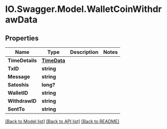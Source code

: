 # IO.Swagger.Model.WalletCoinWithdrawData
## Properties

Name | Type | Description | Notes
------------ | ------------- | ------------- | -------------
**TimeDetails** | [**TimeData**](TimeData.md) |  | 
**TxID** | **string** |  | 
**Message** | **string** |  | 
**Satoshis** | **long?** |  | 
**WalletID** | **string** |  | 
**WithdrawID** | **string** |  | 
**SentTo** | **string** |  | 

[[Back to Model list]](../README.md#documentation-for-models) [[Back to API list]](../README.md#documentation-for-api-endpoints) [[Back to README]](../README.md)

